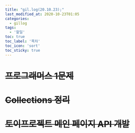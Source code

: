 ```yaml
---
title: "gil.log(20.10.23);"
last_modified_at: 2020-10-23T01:05
categories: 
  - gillog
tags: 
  - '할일'
toc: true
toc_label: '목차'
toc_icon: 'sort'
toc_sticky: true
---
```

# ~~프로그래머스 1문제~~

# ~~Collections 정리~~

# ~~토이프로젝트 메인 페이지 API 개발~~

